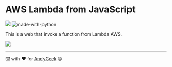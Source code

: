 # AWS Lambda from JavaScript

![](https://img.shields.io/badge/Made%20with-AWS-orange) ![made-with-python](https://img.shields.io/badge/Made%20with-HTML-orange)

This is a web that invoke a function from Lambda AWS.

![](https://imgur.com/kWE6H8c.gif)

------

⌨️ with ❤️ for [AndyGeek](https://github.com/andygeek) 😊

